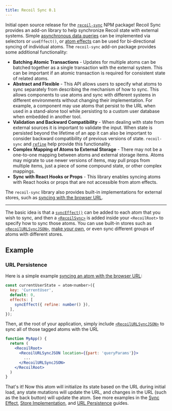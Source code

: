 ```yaml
---
title: Recoil Sync 0.1
---
```


Initial open source release for the [`recoil-sync`](https://www.npmjs.com/package/recoil-sync) NPM package!  Recoil Sync provides an add-on library to help synchronize Recoil state with external systems.  Simple [asynchronous data queries](/docs/guides/asynchronous-data-queries) can be implemented via selectors or `useEffect()`, or [atom effects](/docs/guides/atom-effects) can be used for bi-directional syncing of individual atoms.  The `recoil-sync` add-on package provides some additional functionality:

* **Batching Atomic Transactions** - Updates for multiple atoms can be batched together as a single transaction with the external system.  This can be important if an atomic transaction is required for consistent state of related atoms.
* **Abstract and Flexible** - This API allows users to specify what atoms to sync separately from describing the mechanism of how to sync.  This allows components to use atoms and sync with different systems in different environments without changing their implementation.  For example, a component may use atoms that persist to the URL when used in a stand-alone tool while persisting to a custom user database when embedded in another tool.
* **Validation and Backward Compatibility** - When dealing with state from external sources it is important to validate the input.  When state is persisted beyond the lifetime of an app it can also be important to consider backward compatibility of previous versions of state.  `recoil-sync` and [`refine`](/docs/refine/introduction) help provide this functionality.
* **Complex Mapping of Atoms to External Storage** - There may not be a one-to-one mapping between atoms and external storage items.  Atoms may migrate to use newer versions of items, may pull props from multiple items, just a piece of some compound state, or other complex mappings.
* **Sync with React Hooks or Props** - This library enables syncing atoms with React hooks or props that are not accessible from atom effects.

The `recoil-sync` library also provides built-in implementations for external stores, such as [syncing with the browser URL](/docs/recoil-sync/url-persistence).

---

The basic idea is that a [`syncEffect()`](/docs/recoil-sync/sync-effect) can be added to each atom that you wish to sync, and then a [`<RecoilSync>`](/docs/recoil-sync/api/RecoilSync) is added inside your `<RecoilRoot>` to specify how to sync those atoms.  You can use built-in stores such as [`<RecoilURLSyncJSON>`](/docs/recoil-sync/url-persistence), [make your own](/docs/recoil-sync/implement-store), or even sync different groups of atoms with different stores.

## Example

### URL Persistence

Here is a simple example [syncing an atom with the browser URL](/docs/recoil-sync/url-persistence):

```jsx
const currentUserState = atom<number>({
  key: 'CurrentUser',
  default: 0,
  effects: [
    syncEffect({ refine: number() }),
  ],
});
```

Then, at the root of your application, simply include [`<RecoilURLSyncJSON>`](/docs/recoil-sync/api/RecoilURLSyncJSON) to sync all of those tagged atoms with the URL

```jsx
function MyApp() {
  return (
    <RecoilRoot>
      <RecoilURLSyncJSON location={{part: 'queryParams'}}>
        ...
      </RecoilURLSyncJSON>
    </RecoilRoot>
  )
}
```

That's it!  Now this atom will initialize its state based on the URL during initial load, any state mutations will update the URL, and changes in the URL (such as the back button) will update the atom.  See more examples in the [Sync Effect](/docs/recoil-sync/sync-effect), [Store Implementation](/docs/recoil-sync/implement-store), and [URL Persistence](/docs/recoil-sync/url-persistence) guides.
